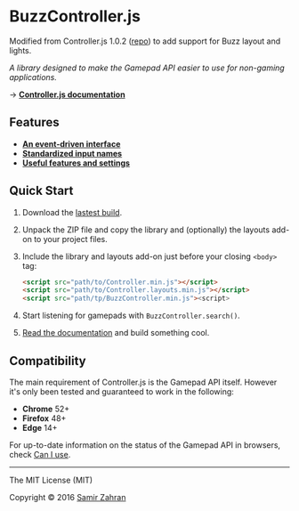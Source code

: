 # BuzzController.js  

Modified from Controller.js 1.0.2 ([repo](https://github.com/samiare/Controller.js)) to add support for Buzz layout and lights.

*A library designed to make the Gamepad API easier to use for non-gaming applications.*

→ **[Controller.js documentation](https://github.com/samiare/Controller.js/wiki)**  
<!-- → **[Try it out now](https://samiare.github.io/Controller.js)**   -->

## Features

* **[An event-driven interface](https://github.com/samiare/Controller.js/wiki#1)**
* **[Standardized input names](https://github.com/samiare/Controller.js/wiki#2)**
* **[Useful features and settings](https://github.com/samiare/Controller.js/wiki#3)**

## Quick Start

1. Download the [lastest build](https://github.com/samiare/Controller.js/releases/latest).
2. Unpack the ZIP file and copy the library and (optionally) the layouts add-on to your project files.
3. Include the library and layouts add-on just before your closing `<body>` tag:

    ```html
    <script src="path/to/Controller.min.js"></script>
    <script src="path/to/Controller.layouts.min.js"></script>
    <script src="path/tp/BuzzController.min.js"><script>
    ```
4. Start listening for gamepads with `BuzzController.search()`.
5. [Read the documentation](https://github.com/samiare/Controller.js/wiki) and build something cool.


## Compatibility

The main requirement of Controller.js is the Gamepad API itself. However it's only been tested and guaranteed to work in the following:

* **Chrome** 52+
* **Firefox** 48+
* **Edge** 14+

For up-to-date information on the status of the Gamepad API in browsers, check [Can I use](http://caniuse.com/#feat=gamepad).


---

The MIT License (MIT)

Copyright © 2016 [Samir Zahran](http://samiare.net)
